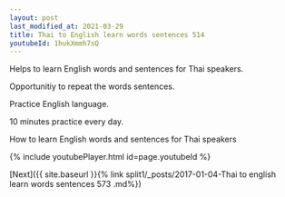 ```yaml
---
layout: post
last_modified_at: 2021-03-29
title: Thai to English learn words sentences 514 
youtubeId: 1hukXmmh7sQ
---
```

 
 
Helps to learn English words and sentences for Thai speakers.

Opportunitiy to repeat the words sentences. 

Practice English language. 
 
10 minutes practice every day. 
 
How to learn English words and sentences for Thai speakers 
 
{% include youtubePlayer.html id=page.youtubeId %}
 
 
[Next]({{ site.baseurl }}{% link  split1/_posts/2017-01-04-Thai to english learn words sentences 573 .md%})
 
